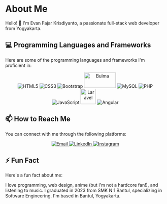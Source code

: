 # About Me

Hello! 👋 I'm Evan Fajar Krisdiyanto, a passionate full-stack web developer from Yogyakarta.

## 💻 Programming Languages and Frameworks

Here are some of the programming languages and frameworks I'm proficient in:

<p align="center">
  <img src="https://img.icons8.com/color/48/000000/html-5.png" alt="HTML5" title="HTML5" />
  <img src="https://img.icons8.com/color/48/000000/css3.png" alt="CSS3" title="CSS3" />
  <img src="https://img.icons8.com/color/48/000000/bootstrap.png" alt="Bootstrap" title="Bootstrap" />
  <img src="https://bulma.io/images/bulma-logo.png" alt="Bulma" title="Bulma" width="100" height="48" />
  <img src="https://img.icons8.com/color/48/000000/mysql.png" alt="MySQL" title="MySQL" />
  <img src="https://img.icons8.com/color/48/000000/php.png" alt="PHP" title="PHP" />
  <img src="https://img.icons8.com/color/48/000000/javascript.png" alt="JavaScript" title="JavaScript" />
  <img src="https://laravel.com/img/logomark.min.svg" alt="Laravel" title="Laravel" width="48" height="48" />
  <img src="https://img.icons8.com/color/48/000000/angularjs.png" alt="Angular" title="Angular" />
</p>



## 📫 How to Reach Me

You can connect with me through the following platforms:

<p align="center">
  <a href="mailto:evanfajar12455@gmail.com">
    <img src="https://img.icons8.com/color/48/000000/email.png" alt="Email" title="Email" />
  </a>
  <a href="https://www.linkedin.com/in/evan-fajar-27b50b249">
    <img src="https://img.icons8.com/color/48/000000/linkedin.png" alt="LinkedIn" title="LinkedIn" />
  </a>
  <a href="https://www.instagram.com/evannn.3">
    <img src="https://img.icons8.com/color/48/000000/instagram-new.png" alt="Instagram" title="Instagram" />
  </a>
</p>

## ⚡ Fun Fact
Here's a fun fact about me:

I love programming, web design, anime (but I'm not a hardcore fan!), and listening to music. I graduated in 2023 from SMK N 1 Bantul, specializing in Software Engineering. I'm based in Bantul, Yogyakarta.
